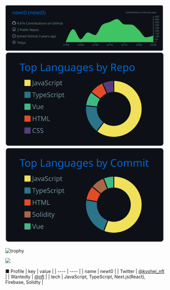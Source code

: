 ![](https://raw.githubusercontent.com/newt0/newt0/main/profile-summary-card-output/github_dark/0-profile-details.svg)
![](https://raw.githubusercontent.com/newt0/newt0/main/profile-summary-card-output/github_dark/1-repos-per-language.svg)
![](https://raw.githubusercontent.com/newt0/newt0/main/profile-summary-card-output/github_dark/2-most-commit-language.svg)

![trophy](https://github-profile-trophy.vercel.app/?username=newt0&title=MultiLanguage,Commits,Repositories,Issues,)

<img src="https://user-images.githubusercontent.com/56229817/138432305-b6efd874-7920-4a1d-8289-364c44d32786.png" width="300px">

■ Profile
| key | value |
| ---- | ---- |
| name | newt0 |
| Twitter | [@kyohei_nft](https://twitter.com/kyohei_nft) |
| Wantedly | [@nft](https://www.wantedly.com/id/nft) |
| tech | JavaScript, TypeScript,  Next.js(React), Firebase, Solidty |

